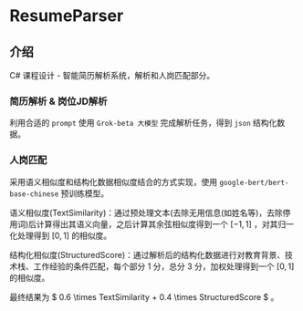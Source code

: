 # ResumeParser

## 介绍
C# 课程设计 - 智能简历解析系统，解析和人岗匹配部分。

### 简历解析 & 岗位JD解析

利用合适的 `prompt` 使用 `Grok-beta 大模型` 完成解析任务，得到 `json` 结构化数据。

### 人岗匹配

采用语义相似度和结构化数据相似度结合的方式实现，使用 `google-bert/bert-base-chinese` 预训练模型。

语义相似度(TextSimilarity)：通过预处理文本(去除无用信息(如姓名等)，去除停用词)后计算得出其语义向量，之后计算其余弦相似度得到一个 $[-1, 1]$ ，对其归一化处理得到 $[0, 1]$ 的相似度。

结构化相似度(StructuredScore)：通过解析后的结构化数据进行对教育背景、技术栈、工作经验的条件匹配，每个部分 1 分，总分 3 分，加权处理得到一个 $[0, 1]$ 的相似度。

最终结果为 $ 0.6 \times TextSimilarity + 0.4 \times StructuredScore $ 。


